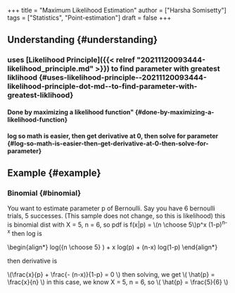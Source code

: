 +++
title = "Maximum Likelihood Estimation"
author = ["Harsha Somisetty"]
tags = ["Statistics", "Point-estimation"]
draft = false
+++

## Understanding {#understanding}


### uses [Likelihood Principle]({{< relref "20211120093444-likelihood_principle.md" >}}) to find parameter with greatest liklihood {#uses-likelihood-principle--20211120093444-likelihood-principle-dot-md--to-find-parameter-with-greatest-liklihood}


#### Done by maximizing a likelihood function" {#done-by-maximizing-a-likelihood-function}


#### log so math is easier, then get derivative at 0, then solve for parameter {#log-so-math-is-easier-then-get-derivative-at-0-then-solve-for-parameter}


## Example {#example}


### Binomial {#binomial}

You want to estimate parameter p of Bernoulli. Say you have 6 bernoulli trials, 5 successes. (This sample does not change, so this is likelihood)
this is binomial dist with X = 5, n = 6, so pdf is f(x|p) = \\(n \choose 5\\)p^x (1-p)<sup>n-x</sup>
then log is

\begin{align\*}
log({n \choose 5} ) + x log(p) + (n-x) log(1-p)
\end{align\*}

then derivative is

\\(\frac{x}{p} + \frac{- (n-x)}{1-p} = 0 \\)
then solving, we get \\( \hat{p} = \frac{x}{n} \\)
in this case, we know X = 5, n = 6, so
\\( \hat{p} = \frac{5}{6} \\)